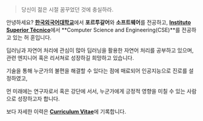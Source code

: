> 당신이 젊은 시절 꿈꾸었던 것에 충실하라.

안녕하세요? [**한국외국어대학교**](http://www.hufs.ac.kr/)에서 **포르투갈어**와 **소프트웨어**를 전공하고, [**Instituto Superior Técnico**](https://tecnico.ulisboa.pt/pt/)에서 **Computer Science and Engineering(CSE)**를 전공하고 있는 허 훈입니다.


딥러닝과 자연어 처리에 관심이 많아 딥러닝을 활용한 자연어 처리를 공부하고 있으며, 관련 엔지니어 혹은 리서쳐로 성장하길 희망하고 있습니다.


기술을 통해 누군가의 불편을 해결할 수 있다는 점에 매료되어 인공지능으로 진로를 설정하였고,

먼 미래에는 연구자로서 혹은 강단에 서서, 누군가에게 긍정적 영향을 미칠 수 있는 사람으로 성장하고자 합니다.


보다 자세한 이력은 [**Curriculum Vitae**](../assets/heohoon_CV.pdf)에 기록합니다.